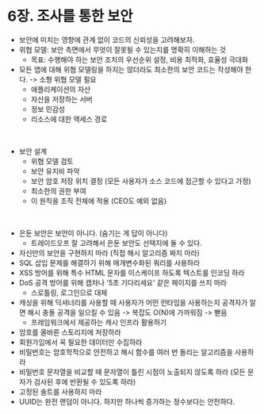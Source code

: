 # 6장. 조사를 통한 보안
- 보안에 미치는 영향에 관계 없이 코드의 신뢰성을 고려해보자.
- 위협 모델: 보안 측면에서 무엇이 잘못될 수 있는지를 명확히 이해하는 것
  - 목표: 수행해야 하는 보안 조치의 우선순위 설정, 비용 최적화, 효율성 극대화
- 모든 앱에 대해 위협 모델링을 하지는 않더라도 최소한의 보안 코드는 작성해야 한다. -> 소형 위협 모델 필요
  - 애플리케이션의 자산
  - 자산을 저장하는 서버
  - 정보 민감성
  - 리소스에 대한 액세스 경로

<br/>

- 보안 설계
  - 위협 모델 검토
  - 보안 유지비 파악
  - 보안 암호 저장 위치 결정 (모든 사용자가 소스 코드에 접근할 수 있다고 가정)
  - 최소한의 권한 부여
  - 이 원칙을 조직 전체에 적용 (CEO도 예외 없음)

<br/>

- 은둔 보안은 보안이 아니다. (숨기는 게 답이 아니다)
  - 트레이드오프 잘 고려해서 은둔 보안도 선택지에 둘 수 있다.
- 자신만의 보안을 구현하지 마라 (직접 해시 알고리즘 짜지 마라)
- SQL 삽입 문제를 해결하기 위해 매개변수화된 쿼리를 사용하라
- XSS 방어를 위해 특수 HTML 문자를 이스케이프 하도록 텍스트를 인코딩 하라
- DoS 공격 방어를 위해 캡차나 '5초 기다리세요' 같은 페이지를 쓰지 마라
  - 스로틀링, 로그인으로 대체
- 캐싱을 위해 딕셔너리를 사용할 때 사용자가 어떤 런타임을 사용하는지 공격자가 알면 해시 충돌 공격을 일으킬 수 있음 -> 복잡도 O(N)에 가까워짐 -> 뻗음
  - 프레임워크에서 제공하는 캐시 인프라 활용하기
- 암호를 올바른 스토리지에 저장하라
- 회원가입에서 꼭 필요한 데이터만 수집하라
- 비밀번호는 암호학적으로 안전하고 해시 함수를 여러 번 돌리는 알고리즘을 사용하라
- 비밀번호 문자열을 비교할 때 문자열이 틀린 시점이 노출되지 않도록 하라 (모든 문자가 검사된 후에 반환될 수 있도록 하라)
- 고정된 솔트를 사용하지 마라
- UUID는 완전 랜덤이 아니다. 하지만 하나씩 증가하는 정수보다는 안전하다.